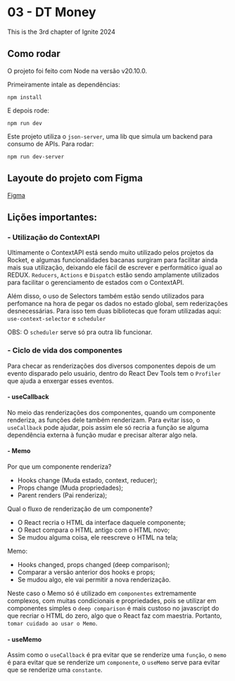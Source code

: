 # 03 - DT Money

This is the 3rd chapter of Ignite 2024

## Como rodar
O projeto foi feito com Node na versão v20.10.0.

Primeiramente intale as dependências:
```
npm install
```
E depois rode:
```
npm run dev
```

Este projeto utiliza o `json-server`, uma lib que simula um backend para consumo de APIs. Para rodar:
```
npm run dev-server
```

## Layoute do projeto com Figma

[Figma](https://www.figma.com/community/file/1138814493269096792)

## Lições importantes:

### - Utilização do ContextAPI

Ultimamente o ContextAPI está sendo muito utilizado pelos projetos da Rocket, e algumas funcionalidades bacanas surgiram
para facilitar ainda mais sua utilização, deixando ele fácil de escrever e performático igual ao REDUX. `Reducers`, `Actions` e `Dispatch` 
estão sendo amplamente utilizados para facilitar o gerenciamento de estados com o ContextAPI. 

Além disso, o uso de Selectors também estão sendo utilizados para perfomance na hora de pegar os dados no estado global,
sem rederizações desnecessárias. Para isso tem duas bibliotecas que foram utilizadas aqui:
`use-context-selector`
e
`scheduler`

OBS: O `scheduler` serve só pra outra lib funcionar.

### - Ciclo de vida dos componentes

Para checar as renderizações dos diversos componentes depois de um evento disparado pelo usuário,
dentro do React Dev Tools tem o `Profiler` que ajuda a enxergar esses eventos.

#### - useCallback

No meio das renderizações dos componentes, quando um componente renderiza, as funções dele também renderizam.
Para evitar isso, o `useCallback` pode ajudar, pois assim ele só recria a função se alguma dependência externa à
função mudar e precisar alterar algo nela.

#### - Memo

 Por que um componente renderiza?
 - Hooks change (Muda estado, context, reducer);
 - Props change (Muda propriedades);
 - Parent renders (Pai renderiza);

 Qual o fluxo de renderização de um componente?
 - O React recria o HTML da interface daquele componente;
 - O React compara o HTML antigo com o HTML novo;
 - Se mudou alguma coisa, ele reescreve o HTML na tela;
 
 Memo:
 - Hooks changed, props changed (deep comparison);
 - Comparar a versão anterior dos hooks e props;
 - Se mudou algo, ele vai permitir a nova renderização.


 Neste caso o Memo só é utilizado em `componentes` extremamente complexos, com muitas condicionais e propriedades, pois se utilizar em 
 componentes simples o `deep comparison` é mais custoso no javascript do que recriar o HTML do zero, algo que o React faz com maestria.
 Portanto, `tomar cuidado ao usar o Memo`.

 #### - useMemo

 Assim como o `useCallback` é pra evitar que se renderize uma `função`, o `memo` é para evitar que se renderize um `componente`, o `useMemo`
 serve para evitar que se renderize uma `constante`.